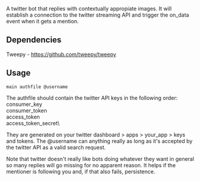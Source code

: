 A twitter bot that replies with contextually appropiate images. It will establish a connection to the twitter
streaming API and trigger the on_data event when it gets a mention.

Dependencies
------------

Tweepy - https://github.com/tweepy/tweepy


Usage
-----

`main authfile @username`

The authfile should contain the twitter API keys in the following order:
consumer_key\
consumer_token\
access_token\
access_token_secret\

They are generated on your twitter dashboard > apps > your_app > keys and tokens. The @username can
anything really as long as it's accepted by the twitter API as a valid search request.

Note that twitter doesn't really like bots doing whatever they want in general so many replies will
go missing for no apparent reason. It helps if the mentioner is following you and, if that also fails,
persistence.
